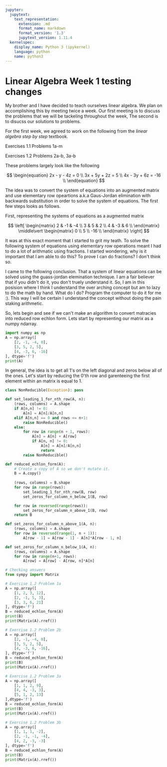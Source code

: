 ```yaml
---
jupyter:
  jupytext:
    text_representation:
      extension: .md
      format_name: markdown
      format_version: '1.3'
      jupytext_version: 1.11.4
  kernelspec:
    display_name: Python 3 (ipykernel)
    language: python
    name: python3
---
```


# Linear Algebra Week 1 testing changes
My brother and I have decided to teach ourselves linear algebra. We plan on accomplishing this by meeting twice a week. Our first meeting is to discuss the problems that we will be tackeling throughout the week, The second is to disucss our solutions to problems.

For the first week, we agreed to work on the following from the *linear algebra step by step* textbook.

Exercises 1.1 Problems 1a-m

Exercises 1.2 Problems 2a-b, 3a-b

These problems largely look like the following

$$
\begin{equation}
    2x - y - 4z = 0 \\
    3x + 5y + 2z = 5 \\
    4x - 3y + 6z = -16 \\
\end{equation}
$$

The idea was to convert the system of equations into an augmented matrix and use elementary row opeartions a.k.a Gaus-Jordan elimination with backwards substitution in order to solve the system of equations. The first few steps looks as follows.

First, representing the systems of equations as a augmented matrix

$$
\left[
\begin{matrix}
    2 & -1 & -4 \\
    3 & 5 & 2 \\
    4 & -3 & 6 \\
\end{matrix}
\middle\vert 
\begin{matrix}
    0 \\
    5 \\
    -16 \\
\end{matrix}
\right]
$$

It was at this exact moment that I started to grit my teath. To solve the following system of equations using elementary row operations meant I had to do a lot of arithmatic using fractions. I started wondering, why is it important that I am able to do this? To prove I can do fractions? I don't think so.

I came to the following conclusion. That a system of linear equations can be solved using the guass-jordan elemination technique. I am a fair believer that if you didn't do it, you don't truely understand it. So, I am in this posision where I think I understand the over arching concept but am to lazy to do the math by hand. What do I do? Program the computer to do it for me :). This way I will be certain I understand the concept without doing the pain staking arithmetic.

So, lets begin and see if we can't make an algorithm to convert matracies into reduced row echlon form. Lets start by representing our matrix as a numpy ndarray.

```python
import numpy as np
A = np.array([
    [2, -1, -4, 0],
    [3, 5, 2, 5],
    [4, -3, 6, -16]
], dtype='f')
print(A)
```

In general, the idea is to get all 1's on the left diagonal and zeros below all of the ones. Let's start by reducing the 0'th row and garenteeing the first element within an matrix is equal to 1.

```python
class NonReducible(Exception): pass

def set_leading_1_for_nth_row(A, n):
    (rows, columns) = A.shape
    if A[n,n] != 0:
        A[n] = A[n]/A[n,n]
    elif A[n,n] == 0 and rows <= n+1:
        raise NonReducible()
    else:
        for row in range(n + 1, rows):
            A[n] = A[n] + A[row]
            if A[n, n] != 0:
                A[n] = A[n]/A[n,n]
                return
        raise NonReducible()

def reduced_echlon_form(A):
    # Create a copy of A so we don't mutate it.
    B = A.copy()
    
    (rows, columns) = B.shape
    for row in range(rows):
        set_leading_1_for_nth_row(B, row)
        set_zeros_for_column_n_below_1(B, row)

    for row in reversed(range(rows)):
        set_zeros_for_column_n_above_1(B, row)
    return B

def set_zeros_for_column_n_above_1(A, n):
    (rows, columns) = A.shape
    for row in reversed(range(1, n + 1)):
        A[row - 1] = A[row - 1] - A[n]*A[row - 1, n]

def set_zeros_for_column_n_below_1(A, n):
    (rows, columns) = A.shape
    for row in range(n+1, rows):
        A[row] = A[row] - A[row, n]*A[n]
```

```python
# Checking answers
from sympy import Matrix
```

```python
# Exercise 1.2 Problem 1a
A = np.array([
    [1, 2, 3, 12],
    [2, -1, 5, 3],
    [3, 3, 6, 21]
], dtype='f')
B = reduced_echlon_form(A)
print(B)
print(Matrix(A).rref())
```

```python
# Exercise 1.2 Problem 2b
A = np.array([
    [2, -1, -4, 0],
    [3, 5, 2, 5],
    [4, -3, 6, -16],
], dtype='f')
B = reduced_echlon_form(A)
print(B)
print(Matrix(A).rref())
```

```python
# Exercise 1.2 Problem 3a
A = np.array([
    [1, 1, 2, 9],
    [4, 4, -3, 3],
    [5, 1, 2, 13]
],dtype='f')
B = reduced_echlon_form(A)
print(B)
print(Matrix(A).rref())
```

```python
# Exercise 1.2 Problem 3b
A = np.array([
    [1, 1, 1, -2],
    [2, -1, -1, -4],
    [4, 2, -3, -3]
], dtype='f')
B = reduced_echlon_form(A)
print(B)
print(Matrix(A).rref())
```
